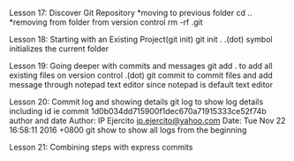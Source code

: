 Lesson 17: Discover Git Repository
*moving to previous folder
	cd ..
*removing from folder from version control
	rm -rf .git
	
Lesson 18: Starting with an Existing Project(git init)
	git init .
.(dot) symbol initializes the current folder

Lesson 19: Going deeper with commits and messages
	git add .
to add all existing files on version control .(dot)
	git commit
to commit files and add message through notepad text editor since notepad is default text editor

Lesson 20: Commit log and showing details
	git log
to show log details including id 
	ie commit 1d0b034dd715900f1dec670a71915333ce52f74b
author and date
Author: IP Ejercito <ip.ejercito@yahoo.com>
Date:   Tue Nov 22 16:58:11 2016 +0800
	git show
to show all logs from the beginning

Lesson 21: Combining steps with express commits
